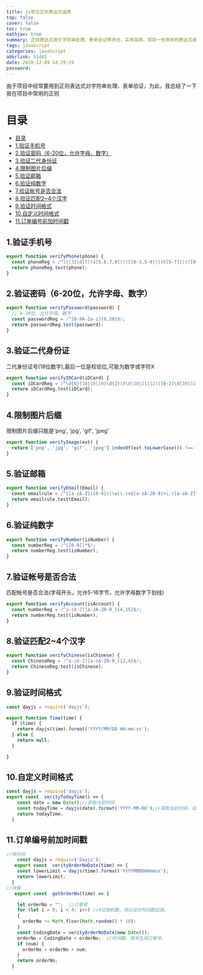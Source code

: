```yaml
---
title: js常见正则表达式运用
top: false
cover: false
toc: true
mathjax: true
summary: 正则表达式用于字符串处理、表单验证等场合，实用高效。现将一些常用的表达式收集于此，以备不时之需。
tags: javaScript
categories: javaScript
abbrlink: 51485
date: 2020-12-09 14:29:19
password:
---
```


由于项目中经常要用到正则表达式对字符串处理、表单验证，为此，我总结了一下我在项目中常用的正则

目录
===
<!-- TOC -->
  - [目录](#目录)
  - [1.验证手机号](#1验证手机号)
  - [2.验证密码（6-20位，允许字母、数字）](#2验证密码6-20位允许字母数字)
  - [3.验证二代身份证](#3验证二代身份证)
  - [4.限制图片后缀](#4限制图片后缀)
  - [5.验证邮箱](#5验证邮箱)
  - [6.验证纯数字](#6验证纯数字)
  - [7.验证帐号是否合法](#7验证帐号是否合法)
  - [8.验证匹配2~4个汉字](#8验证匹配24个汉字)
  - [9.验证时间格式](#9验证时间格式)
  - [10.自定义时间格式](#10自定义时间格式)
  - [11.订单编号前加时间戳](#11订单编号前加时间戳)



## 1.验证手机号


```js
export function verifyPhone(phone) {
  const phoneReg = /^1((3[\d])|(4[5,6,7,9])|(5[0-3,5-9])|(6[5-7])|(7[0-8])|(8[\d])|(9[1,8,9]))\d{8}$/;
  return phoneReg.test(phone);
}
```

## 2.验证密码（6-20位，允许字母、数字）
```js
export function verifyPassword(password) {
  // 6-20位，允许字母、数字
  const passwordReg = /^[0-9A-Za-z]{6,20}$/;
  return passwordReg.test(password);
}
```

## 3.验证二代身份证
二代身份证号(18位数字),最后一位是校验位,可能为数字或字符X

```js
export function verifyIDCard(iDCard) {
  const iDCardReg = /^\d{6}(18|19|20)\d{2}(0\d|10|11|12)([0-2]\d|30|31)\d{3}(\d|X|x)$/;
  return iDCardReg.test(iDCard);
}

```


## 4.限制图片后缀

限制图片后缀只能是'png', 'jpg', 'gif', 'jpeg'

```js
export function verifyImage(ext) {
  return ['png', 'jpg', 'gif', 'jpeg'].indexOf(ext.toLowerCase()) !== -1;
}
```

## 5.验证邮箱

```js
export function verifyEmail(Email) {
  const emailrule = /^([a-zA-Z]|[0-9])(\w|\-)+@[a-zA-Z0-9]+\.([a-zA-Z]{2,4})$/;
  return emailrule.test(Email);
}

```

## 6.验证纯数字

```js
export function verifyNumber(isNumber) {
  const numberReg = /^([0-9])*$/;
  return numberReg.test(isNumber);
}

```

## 7.验证帐号是否合法
匹配帐号是否合法(字母开头，允许5-16字节，允许字母数字下划线)
```js
export function verifyAccount(isAccount) {
  const numberReg = /^a-zA-Z][a-zA-Z0-9_]{4,15}$/;
  return numberReg.test(isNumber);
}
```

## 8.验证匹配2~4个汉字
```js
export function verifyChinese(isChinese) {
  const ChineseReg = /^a-zA-Z][a-zA-Z0-9_]{2,4}$/;
  return ChineseReg.test(isChinese);
}

```
## 9.验证时间格式
```js
const dayjs = require('dayjs');

export function Time(time) {
  if (time) {
    return dayjs(time).format('YYYY/MM/DD HH:mm:ss');
  } else {
    return null;
  }

}
```


## 10.自定义时间格式
```js
const dayjs = require('dayjs');
export const  verityTodayTime() => {
    const date = new Date();//获取当前时间
    const todayTime = dayjs(date).format('YYYY-MM-DD');//获取当前时间，如2019-11-29 00:00:00
    return todayTime;
  }

```

  ## 11.订单编号前加时间戳

```js
//转时间
    const dayjs = require('dayjs');
   export const  verityOrderNoDate(time) => {
    const lowerLimit = dayjs(time).format('YYYYMMDDHHmmss');
    return lowerLimit;
  }
//拼接
   export const  getOrderNo(time) => {

    let orderNo = "";  //订单号
    for (let i = 0; i < 4; i++) //4位随机数，用以加在时间戳后面。
    {
      orderNo += Math.floor(Math.random() * 10);
    }
    const CodingDate = verityOrderNoDate(new Date());
    orderNo = CodingDate + orderNo;  //时间戳，用来生成订单号。
    if (num) {
      orderNo = orderNo + num;
    }
    return orderNo;
  }

